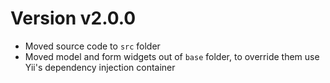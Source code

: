 # Version v2.0.0

- Moved source code to `src` folder
- Moved model and form widgets out of `base` folder, to override them use Yii's dependency injection
    container